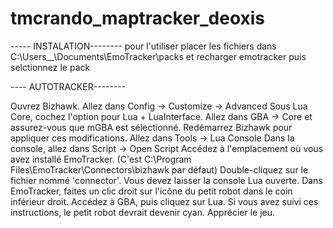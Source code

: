 # tmcrando_maptracker_deoxis
----- INSTALATION-------- pour l'utiliser placer les fichiers dans C:\Users__\Documents\EmoTracker\packs et recharger emotracker puis selctionnez le pack

---- AUTOTRACKER--------

Ouvrez Bizhawk.
Allez dans Config -> Customize -> Advanced
Sous Lua Core, cochez l'option pour Lua + LuaInterface.
Allez dans GBA -> Core et assurez-vous que mGBA est sélectionné.
Redémarrez Bizhawk pour appliquer ces modifications.
Allez dans Tools -> Lua Console
Dans la console, allez dans Script -> Open Script
Accédez à l'emplacement où vous avez installé EmoTracker. (C'est C:\Program Files\EmoTracker\Connectors\bizhawk par défaut)
Double-cliquez sur le fichier nommé 'connector'.
Vous devez laisser la console Lua ouverte.
Dans EmoTracker, faites un clic droit sur l'icône du petit robot dans le coin inférieur droit.
Accédez à GBA, puis cliquez sur Lua.
Si vous avez suivi ces instructions, le petit robot devrait devenir cyan.
Apprécier le jeu.